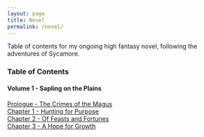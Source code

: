 ```yaml
---
layout: page
title: Novel
permalink: /novel/
---
```


Table of contents for my ongoing high fantasy novel, following the adventures of Sycamore.

### Table of Contents

#### Volume 1 - Sapling on the Plains

[Prologue - The Crimes of the Magus](/novel/prologue/)  
[Chapter 1 - Hunting for Purpose](/novel/1/)  
[Chapter 2 - Of Feasts and Fortunes](/novel/2/)  
[Chapter 3 - A Hope for Growth](/novel/3/)  


